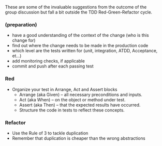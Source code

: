 These are some of the invaluable suggestions from the outcome of the group discussion but fall a bit outside the TDD Red-Green-Refactor cycle.

### (preparation)

- have a good understanding of the context of the change (who is this change for)
- find out where the change needs to be made in the production code
- which level are the tests written for (unit, integration, ATDD, Acceptance, et...)
- add monitoring checks, if applicable
- commit and push after each passing test

### Red
- Organize your test in Arrange, Act and Assert blocks
  - Arrange (aka Given) – all necessary preconditions and inputs.
  - Act (aka When) – on the object or method under test.
  - Assert (aka Then) – that the expected results have occurred.
  - Structure the code in tests to reflect these concepts.


### Refactor
- Use the Rule of 3 to tackle duplication 
- Remember that duplication is cheaper than the wrong abstractions
